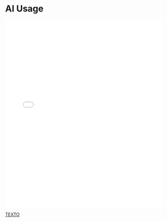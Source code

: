 # AI Usage

<MDXLayout>
  <embed src="/assets/files/02-AI-usage-e63bc4af92ccf01f7623a56871c537b1.pdf" type="application/pdf" width="100%" height="600px" />
</MDXLayout>

[TEXTO](../../../static/PDFs/S1/02-AI-usage.pdf)